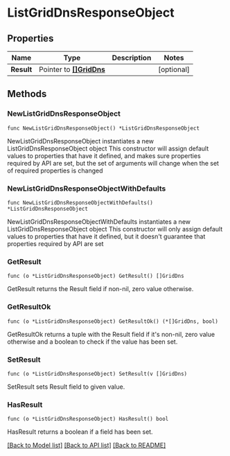 # ListGridDnsResponseObject

## Properties

Name | Type | Description | Notes
------------ | ------------- | ------------- | -------------
**Result** | Pointer to [**[]GridDns**](GridDns.md) |  | [optional] 

## Methods

### NewListGridDnsResponseObject

`func NewListGridDnsResponseObject() *ListGridDnsResponseObject`

NewListGridDnsResponseObject instantiates a new ListGridDnsResponseObject object
This constructor will assign default values to properties that have it defined,
and makes sure properties required by API are set, but the set of arguments
will change when the set of required properties is changed

### NewListGridDnsResponseObjectWithDefaults

`func NewListGridDnsResponseObjectWithDefaults() *ListGridDnsResponseObject`

NewListGridDnsResponseObjectWithDefaults instantiates a new ListGridDnsResponseObject object
This constructor will only assign default values to properties that have it defined,
but it doesn't guarantee that properties required by API are set

### GetResult

`func (o *ListGridDnsResponseObject) GetResult() []GridDns`

GetResult returns the Result field if non-nil, zero value otherwise.

### GetResultOk

`func (o *ListGridDnsResponseObject) GetResultOk() (*[]GridDns, bool)`

GetResultOk returns a tuple with the Result field if it's non-nil, zero value otherwise
and a boolean to check if the value has been set.

### SetResult

`func (o *ListGridDnsResponseObject) SetResult(v []GridDns)`

SetResult sets Result field to given value.

### HasResult

`func (o *ListGridDnsResponseObject) HasResult() bool`

HasResult returns a boolean if a field has been set.


[[Back to Model list]](../README.md#documentation-for-models) [[Back to API list]](../README.md#documentation-for-api-endpoints) [[Back to README]](../README.md)


